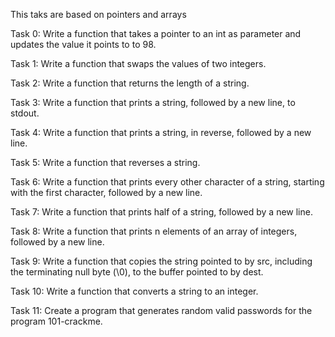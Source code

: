 This taks are based on pointers and arrays

Task 0: Write a function that takes a pointer to an int as parameter and updates the value it points to to 98.

Task 1: Write a function that swaps the values of two integers.

Task 2: Write a function that returns the length of a string.

Task 3: Write a function that prints a string, followed by a new line, to stdout.

Task 4: Write a function that prints a string, in reverse, followed by a new line.

Task 5: Write a function that reverses a string.

Task 6: Write a function that prints every other character of a string, starting with the first character, followed by a new line.

Task 7: Write a function that prints half of a string, followed by a new line.

Task 8: Write a function that prints n elements of an array of integers, followed by a new line.

Task 9: Write a function that copies the string pointed to by src, including the terminating null byte (\0), to the buffer pointed to by dest.

Task 10: Write a function that converts a string to an integer.

Task 11: Create a program that generates random valid passwords for the program 101-crackme.
